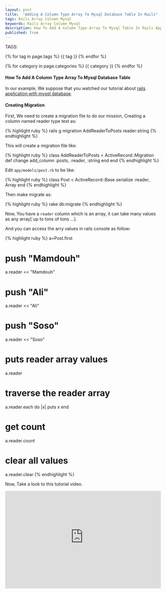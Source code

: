 ```yaml
---
layout: post
title:  "Adding A Column Type Array To Mysql Database Table In Rails"
tags: Rails Array Column Mysql
keywords: Rails Array Column Mysql
description: How To Add A Column Type Array To Mysql Table In Rails Application
published: true
---
```


   TAGS:
   
   {% for tag in page.tags %} {{ tag }} {% endfor %}

   {% for category in page.categories %} {{ category }} {% endfor %}

<h4>How To Add A Column Type Array To Mysql Database Table</h4>

In our example, We suppose that you watched our tutorial about <a href="/2016/03/30/Rails_With_Mysql_database_complete_example.html">rails application with mysql database</a>.  

<h4>Creating Migration</h4>

First, We need to create a migration file to do our mission, Creating a column named reader type text as:

{% highlight ruby %}
rails g migration AddReaderToPosts reader:string
{% endhighlight %}

This will create a migration file like:

{% highlight ruby %}
class AddReaderToPosts < ActiveRecord::Migration
  def change
    add_column :posts, :reader, :string
  end
end
{% endhighlight %}

Edit `app/models/post.rb` to be like:

{% highlight ruby %}
class Post < ActiveRecord::Base
	serialize :reader, Array
end
{% endhighlight %}

Then make migrate as:

{% highlight ruby %}
rake db:migrate
{% endhighlight %}

Now, You have a `reader` column which is an array, it can take many values as any array[`up to tons of tons ...].

And you can access the arry values in rails console as follow:

{% highlight ruby %}
a=Post.first
# push "Mamdouh"
a.reader << "Mamdouh"
# push "Ali"
a.reader << "Ali"
# push "Soso"
a.reader << "Soso"
# puts reader array values
a.reader
# traverse the reader array
a.reader.each do |x|
puts x
end
# get count
a.reader.count
# clear all values
a.reader.clear
{% endhighlight %}

Now, Take a look to this tutorial video.

<iframe width="100%" height="315" src="https://www.youtube-nocookie.com/embed/3ndJSW2tatk" frameborder="0" allowfullscreen></iframe>